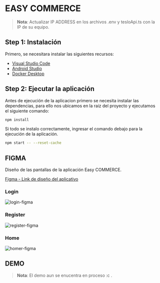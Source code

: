 # EASY COMMERCE

>**Nota**: Actualizar IP ADDRESS en los archivos .env y tesloApi.ts con la IP de su equipo.

## Step 1: Instalación

Primero, se necesitara instalar las siguientes recursos:

- [Visual Studio Code](https://code.visualstudio.com/download)
- [Android Studio](https://developer.android.com/studio?gad_source=1&gclid=CjwKCAiAm-67BhBlEiwAEVftNiA1BuQ4uqCYbUCzK0S1u8T2XiWV91kNURg1kIjkG9hEOZVGwDyuIBoCGY4QAvD_BwE&gclsrc=aw.ds&hl=es-419)
- [Docker Desktop](https://www.docker.com/products/docker-desktop/)


## Step 2: Ejecutar la aplicación

Antes de ejecución de la aplicacion primero se necesita instalar las dependencias, para ello nos ubicamos en la raiz del proyecto y ejecutamos el siguiente comando:

```bash
npm install
```

Si todo se instalo correctamente, ingresar el comando debajo para la ejecución de la aplicación.

```bash
npm start -- --reset-cache
```

## FIGMA

Diseño de las pantallas de la aplicación Easy COMMERCE.

[Figma - Link de diseño del aplicativo](https://www.figma.com/design/ENYmbcTJlxufUdqOodux7f/Moviles?node-id=0-1&p=f&t=h1f1qKkqucPgCr9o-0)

### Login
![login-figma](https://github.com/user-attachments/assets/b8dd8582-1c4f-421a-83d4-9f2b9ec89484)
### Register
![register-figma](https://github.com/user-attachments/assets/d6f1e4ba-ecad-43ba-b14d-59e9a7cb46a5)
### Home
![homer-figma](https://github.com/user-attachments/assets/2fbf4c91-a7d1-41e5-b93e-f5df5dd82a8c)
## DEMO

>**Nota**: El demo aun se enucentra en proceso :c .

